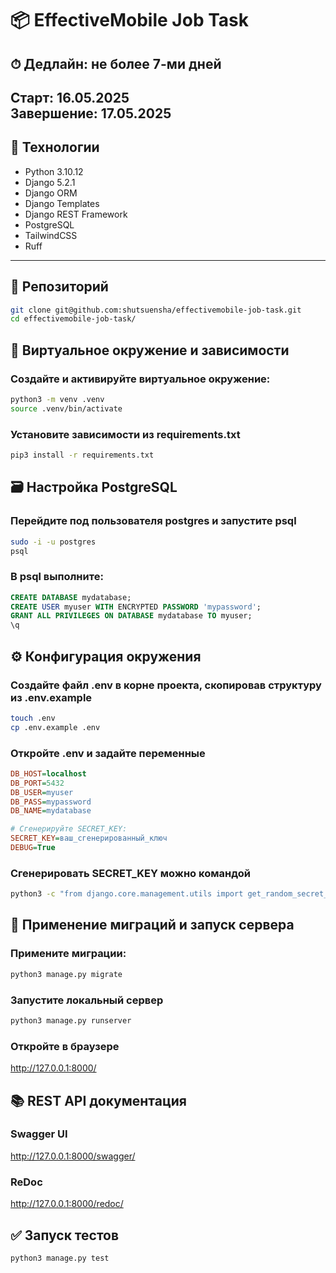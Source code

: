 # 📦 EffectiveMobile Job Task
## ⏱ Дедлайн: не более 7-ми дней  
**Старт:** 16.05.2025  
**Завершение:** 17.05.2025
---

## 🔧 Технологии
- Python 3.10.12  
- Django 5.2.1  
- Django ORM  
- Django Templates  
- Django REST Framework  
- PostgreSQL
- TailwindCSS
- Ruff

---
## 🔗 Репозиторий
```bash
git clone git@github.com:shutsuensha/effectivemobile-job-task.git
cd effectivemobile-job-task/
```

## 🐍 Виртуальное окружение и зависимости
### Создайте и активируйте виртуальное окружение:
```bash
python3 -m venv .venv
source .venv/bin/activate
```
### Установите зависимости из requirements.txt
```bash
pip3 install -r requirements.txt
```

## 🗃 Настройка PostgreSQL
### Перейдите под пользователя postgres и запустите psql
```bash
sudo -i -u postgres
psql
```
### В psql выполните:
```sql
CREATE DATABASE mydatabase;
CREATE USER myuser WITH ENCRYPTED PASSWORD 'mypassword';
GRANT ALL PRIVILEGES ON DATABASE mydatabase TO myuser;
\q
```

## ⚙️ Конфигурация окружения
### Создайте файл .env в корне проекта, скопировав структуру из .env.example
```bash
touch .env
cp .env.example .env
```

### Откройте .env и задайте переменные
```ini
DB_HOST=localhost
DB_PORT=5432
DB_USER=myuser
DB_PASS=mypassword
DB_NAME=mydatabase

# Сгенерируйте SECRET_KEY:
SECRET_KEY=ваш_сгенерированный_ключ
DEBUG=True
```
### Сгенерировать SECRET_KEY можно командой
```bash
python3 -c "from django.core.management.utils import get_random_secret_key; print(get_random_secret_key())"
```

## 🚀 Применение миграций и запуск сервера
### Примените миграции:
```bash
python3 manage.py migrate
```
### Запустите локальный сервер
```bash
python3 manage.py runserver
```
### Откройте в браузере
http://127.0.0.1:8000/

## 📚 REST API документация
### Swagger UI
http://127.0.0.1:8000/swagger/
### ReDoc
http://127.0.0.1:8000/redoc/

## ✅ Запуск тестов
```bash
python3 manage.py test
```

